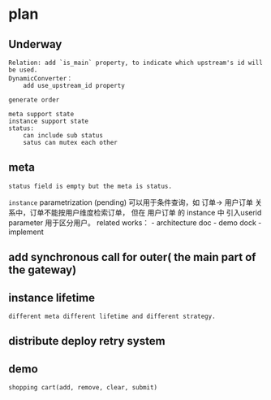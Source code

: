 # plan

## Underway
    Relation: add `is_main` property, to indicate which upstream's id will be used.
    DynamicConverter：
        add use_upstream_id property

    generate order
    
    meta support state
    instance support state
    status:
        can include sub status
        satus can mutex each other
        
## meta
    status field is empty but the meta is status.

`instance` parametrization (pending)
    可以用于条件查询，如 订单-> 用户订单 关系中，订单不能按用户维度检索订单，
    但在 用户订单 的 instance 中 引入userid parameter 用于区分用户。
    related works：
        - architecture doc
        - demo dock
        - implement

## add synchronous call for outer( the main part of the gateway)

## instance lifetime
    different meta different lifetime and different strategy.

## distribute deploy retry system

## demo
    shopping cart(add, remove, clear, submit)

